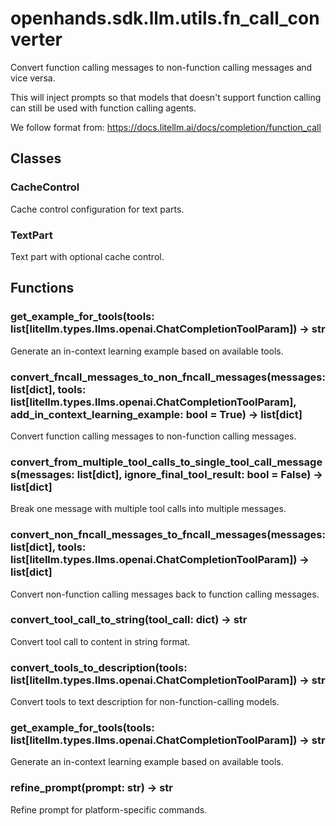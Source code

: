# openhands.sdk.llm.utils.fn_call_converter

Convert function calling messages to non-function calling messages and vice versa.

This will inject prompts so that models that doesn't support function calling
can still be used with function calling agents.

We follow format from: https://docs.litellm.ai/docs/completion/function_call

## Classes

### CacheControl

Cache control configuration for text parts.

### TextPart

Text part with optional cache control.

## Functions

### get_example_for_tools(tools: list[litellm.types.llms.openai.ChatCompletionToolParam]) -> str

Generate an in-context learning example based on available tools.

### convert_fncall_messages_to_non_fncall_messages(messages: list[dict], tools: list[litellm.types.llms.openai.ChatCompletionToolParam], add_in_context_learning_example: bool = True) -> list[dict]

Convert function calling messages to non-function calling messages.

### convert_from_multiple_tool_calls_to_single_tool_call_messages(messages: list[dict], ignore_final_tool_result: bool = False) -> list[dict]

Break one message with multiple tool calls into multiple messages.

### convert_non_fncall_messages_to_fncall_messages(messages: list[dict], tools: list[litellm.types.llms.openai.ChatCompletionToolParam]) -> list[dict]

Convert non-function calling messages back to function calling messages.

### convert_tool_call_to_string(tool_call: dict) -> str

Convert tool call to content in string format.

### convert_tools_to_description(tools: list[litellm.types.llms.openai.ChatCompletionToolParam]) -> str

Convert tools to text description for non-function-calling models.

### get_example_for_tools(tools: list[litellm.types.llms.openai.ChatCompletionToolParam]) -> str

Generate an in-context learning example based on available tools.

### refine_prompt(prompt: str) -> str

Refine prompt for platform-specific commands.


